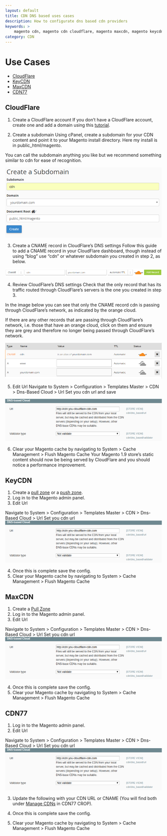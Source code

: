 ```yaml
---
layout: default
title: CDN DNS based uses cases
description: How to configurate dns based cdn providers
keywords: >
    magento cdn, magento cdn cloudflare, magento maxcdn, magento keycdn, magento cdn.net
category: CDN
---
```


# Use Cases

 - [CloudFlare](#cloudflare)
 - [KeyCDN](#keycdn)
 - [MaxCDN](#maxcdn)
 - [CDN77](#cdn77)

## CloudFlare

1.  Create a CloudFlare account
If you don’t have a CloudFlare account, create one and add a domain using this [tutorial](https://support.cloudflare.com/hc/en-us/articles/201720164-Step-2-Create-a-CloudFlare-account-and-add-a-website).

2.  Create a subdomain
Using cPanel, create a subdomain for your CDN content and point it to your Magento install directory. Here my install is in public_html/magento.

You can call the subdomain anything you like but we recommend something similar to cdn for ease of recognition.

![Create subdomain](/images/m1/extensions/cdn/cloudflare/create_subdomain_cpanel.png)

3.  Create a CNAME record in CloudFlare’s DNS settings
Follow this guide to add a CNAME record in your CloudFlare dashboard, though instead of using “blog” use “cdn” or whatever subdomain you created in step 2, as below.

![Create cname](/images/m1/extensions/cdn/cloudflare/cloudflare_cdn_cname.png)

4.  Review CloudFlare’s DNS settings
Check that the only record that has its traffic routed through CloudFlare’s servers is the one you created in step 3.

In the image below you can see that only the CNAME record cdn is passing through CloudFlare’s network, as indicated by the orange cloud.

If there are any other records that are passing through CloudFlare’s network, i.e. those that have an orange cloud, click on them and ensure they are grey and therefore no longer being passed through CloudFlare’s network.

![Review settings](/images/m1/extensions/cdn/cloudflare/cloudflare_dns.png)

5.  Edit Url
Navigate to System > Configuration > Templates Master > CDN > Dns-Based Cloud > Url
Set you cdn url and save

![Option](/images/m1/extensions/cdn/cdn-based-option.png)

6.  Clear your Magento cache by navigating to System > Cache Management > Flush Magento Cache
Your Magento 1.9 store’s static content should now be being served by CloudFlare and you should notice a performance improvement.

## KeyCDN

1.  Create a [pull zone](https://www.keycdn.com/support/create-a-pull-zone/) or a [push zone](https://www.keycdn.com/support/create-a-push-zone/).
2.  Log in to the Magento admin panel.
3.  Edit Url

Navigate to System > Configuration > Templates Master > CDN > Dns-Based Cloud > Url
Set you cdn url
![Option](/images/m1/extensions/cdn/cdn-based-option.png)

4.  Once this is complete save the config.
5.  Clear your Magento cache by navigating to System > Cache Management > Flush Magento Cache

## MaxCDN

1.  Create a [Pull Zone](https://www.maxcdn.com/one/tutorial/how-to-create-a-pull-zone/)
2.  Log in to the Magento admin panel.
3.  Edit Url

Navigate to System > Configuration > Templates Master > CDN > Dns-Based Cloud > Url
Set you cdn url
![Option](/images/m1/extensions/cdn/cdn-based-option.png)

4.  Once this is complete save the config.
5.  Clear your Magento cache by navigating to System > Cache Management > Flush Magento Cache

## CDN77

1.  Log in to the Magento admin panel.
2.  Edit Url

Navigate to System > Configuration > Templates Master > CDN > Dns-Based Cloud > Url
Set you cdn url
![Option](/images/m1/extensions/cdn/cdn-based-option.png)

3.  Update the following with your CDN URL or CNAME (You will find both under [Manage CDNs](https://client.cdn77.com/auth/login) in CDN77 CROP).

4.  Once this is complete save the config.
5.  Clear your Magento cache by navigating to System > Cache Management > Flush Magento Cache

